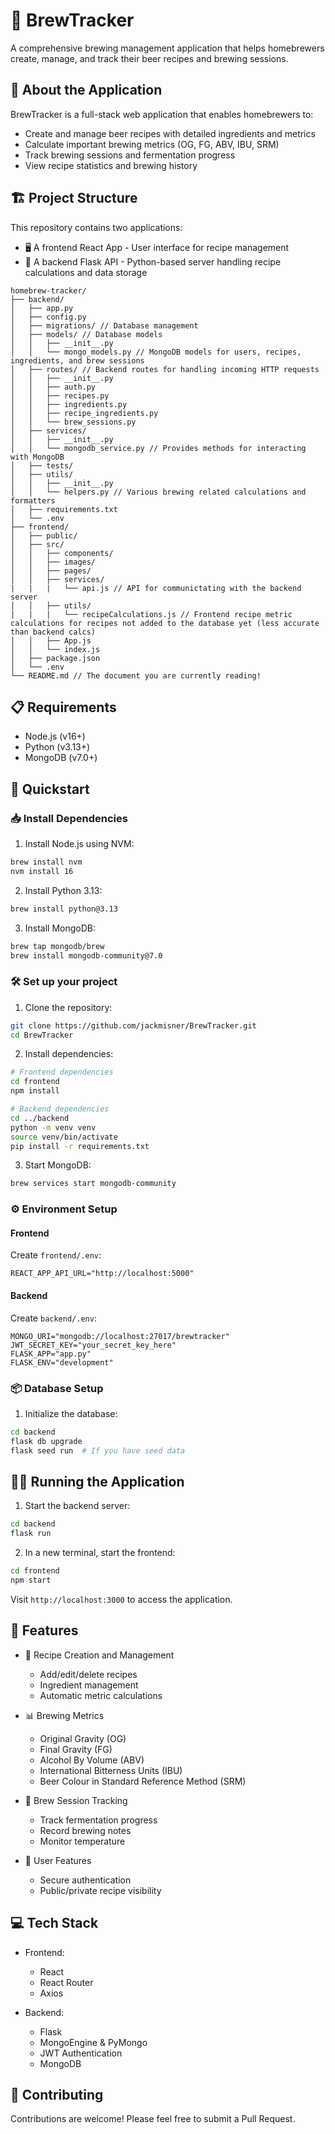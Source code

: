 # 🍺 BrewTracker

A comprehensive brewing management application that helps homebrewers create, manage, and track their beer recipes and brewing sessions.

## 🌟 About the Application

BrewTracker is a full-stack web application that enables homebrewers to:

- Create and manage beer recipes with detailed ingredients and metrics
- Calculate important brewing metrics (OG, FG, ABV, IBU, SRM)
- Track brewing sessions and fermentation progress
- View recipe statistics and brewing history

## 🏗️ Project Structure

This repository contains two applications:

- 🖥️ A frontend React App - User interface for recipe management
- 🔌 A backend Flask API - Python-based server handling recipe calculations and data storage

```
homebrew-tracker/
├── backend/
│   ├── app.py
│   ├── config.py
│   ├── migrations/ // Database management
│   ├── models/ // Database models
│   │   ├── __init__.py
│   │   └── mongo_models.py // MongoDB models for users, recipes, ingredients, and brew sessions
│   ├── routes/ // Backend routes for handling incoming HTTP requests
│   │   ├── __init__.py
│   │   ├── auth.py
│   │   ├── recipes.py
│   │   ├── ingredients.py
│   │   ├── recipe_ingredients.py
│   │   └── brew_sessions.py
│   ├── services/
│   │   ├── __init__.py
│   │   └── mongodb_service.py // Provides methods for interacting with MongoDB
│   ├── tests/
│   ├── utils/
│   │   ├── __init__.py
│   │   └── helpers.py // Various brewing related calculations and formatters
│   ├── requirements.txt
│   └── .env
├── frontend/
│   ├── public/
│   ├── src/
│   │   ├── components/
│   │   ├── images/
│   │   ├── pages/
│   │   ├── services/
|   |   |   └── api.js // API for communictating with the backend server
│   │   ├── utils/
|   |   |   └── recipeCalculations.js // Frontend recipe metric calculations for recipes not added to the database yet (less accurate than backend calcs)
│   │   ├── App.js
│   │   └── index.js
│   ├── package.json
│   └── .env
└── README.md // The document you are currently reading!
```

## 📋 Requirements

- Node.js (v16+)
- Python (v3.13+)
- MongoDB (v7.0+)

## 🚀 Quickstart

### 📥 Install Dependencies

1. Install Node.js using NVM:

```bash
brew install nvm
nvm install 16
```

2. Install Python 3.13:

```bash
brew install python@3.13
```

3. Install MongoDB:

```bash
brew tap mongodb/brew
brew install mongodb-community@7.0
```

### 🛠️ Set up your project

1. Clone the repository:

```bash
git clone https://github.com/jackmisner/BrewTracker.git
cd BrewTracker
```

2. Install dependencies:

```bash
# Frontend dependencies
cd frontend
npm install

# Backend dependencies
cd ../backend
python -m venv venv
source venv/bin/activate
pip install -r requirements.txt
```

3. Start MongoDB:

```bash
brew services start mongodb-community
```

### ⚙️ Environment Setup

#### Frontend

Create `frontend/.env`:

```plaintext
REACT_APP_API_URL="http://localhost:5000"
```

#### Backend

Create `backend/.env`:

```plaintext
MONGO_URI="mongodb://localhost:27017/brewtracker"
JWT_SECRET_KEY="your_secret_key_here"
FLASK_APP="app.py"
FLASK_ENV="development"
```

### 📦 Database Setup

1. Initialize the database:

```bash
cd backend
flask db upgrade
flask seed run  # If you have seed data
```

## 🏃‍♂️ Running the Application

1. Start the backend server:

```bash
cd backend
flask run
```

2. In a new terminal, start the frontend:

```bash
cd frontend
npm start
```

Visit `http://localhost:3000` to access the application.

## 🔑 Features

- 📝 Recipe Creation and Management
  - Add/edit/delete recipes
  - Ingredient management
  - Automatic metric calculations
- 📊 Brewing Metrics
  - Original Gravity (OG)
  - Final Gravity (FG)
  - Alcohol By Volume (ABV)
  - International Bitterness Units (IBU)
  - Beer Colour in Standard Reference Method (SRM)
- 🔄 Brew Session Tracking

  - Track fermentation progress
  - Record brewing notes
  - Monitor temperature

- 👥 User Features
  - Secure authentication
  - Public/private recipe visibility

## 💻 Tech Stack

- Frontend:

  - React
  - React Router
  - Axios

- Backend:
  - Flask
  - MongoEngine & PyMongo
  - JWT Authentication
  - MongoDB

## 🤝 Contributing

Contributions are welcome! Please feel free to submit a Pull Request.
